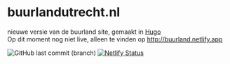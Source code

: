 # buurlandutrecht.nl

nieuwe versie van de buurland site, gemaakt in [Hugo](https://www.gohugo.io)  
Op dit moment nog niet live, alleen te vinden op http://buurland.netlify.app

![GitHub last commit (branch)](https://img.shields.io/github/last-commit/iroQuai/buurlandutrecht.nl/main) [![Netlify Status](https://api.netlify.com/api/v1/badges/65371a63-9511-4c85-b553-61b00d6080a3/deploy-status)](https://app.netlify.com/sites/buurland/deploys) 
